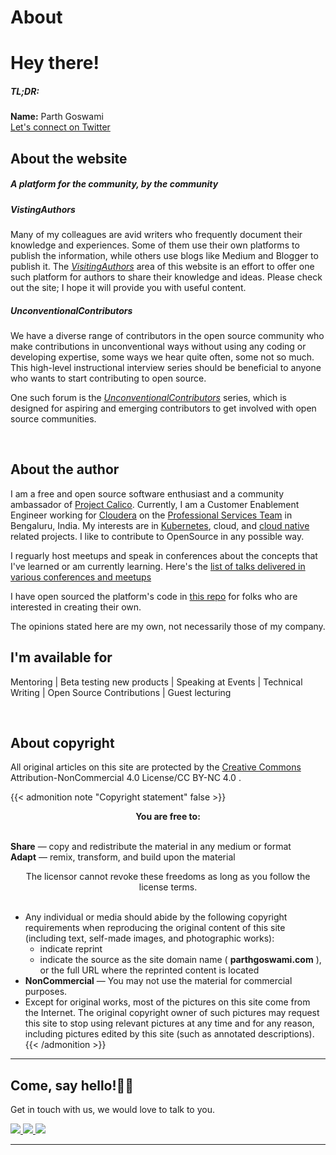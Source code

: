 # About

# **Hey there!**

##### TL;DR: 
**Name:** Parth Goswami<br/>
[Let's connect on Twitter](https://www.twitter.com/parthtwts)

## About the website
##### A platform for the community, by the community

##### VistingAuthors 
Many of my colleagues are avid writers who frequently document their knowledge and experiences. Some of them use their own platforms to publish the information, while others use blogs like Medium and Blogger to publish it. The [*VisitingAuthors*](https://www.parthgoswami.com/categories/visitingauthors/) area of this website is an effort to offer one such platform for authors to share their knowledge and ideas. Please check out the site; I hope it will provide you with useful content.

##### UnconventionalContributors
We have a diverse range of contributors in the open source community who make contributions in unconventional ways without using any coding or developing expertise, some ways we hear quite often, some not so much. This high-level instructional interview series should be beneficial to anyone who wants to start contributing to open source. 

One such forum is the [*UnconventionalContributors*](https://www.parthgoswami.com/categories/unconventionalcontributors/) series, which is designed for aspiring and emerging contributors to get involved with open source communities. 


<br/>

## About the author
I am a free and open source software enthusiast and a community ambassador of [Project Calico](https://www.tigera.io/project-calico/). Currently, I am a Customer Enablement Engineer working for [Cloudera](https://www.cloudera.com) on the [Professional Services Team](https://www.cloudera.com/about/services-and-support/professional-services.html) in Bengaluru, India. My interests are in [Kubernetes](https://kubernetes.io/), cloud, and [cloud native](https://cncf.io) related projects. I like to contribute to OpenSource in any possible way.   

I reguarly host meetups and speak in conferences about the concepts that I've learned or am currently learning. Here's the [list of talks delivered in various conferences and meetups](https://github.com/parthgoswami-github/talks_meetups)


I have open sourced the platform's code in [this repo](https://github.com/parthgoswami-github/parthgoswami.com) for folks  who are interested in creating their own.

The opinions stated here are my own, not necessarily those of my company.

## I'm available for
Mentoring | Beta testing new products | Speaking at Events | Technical Writing | Open Source Contributions | Guest lecturing 

<br/>

## About copyright
All original articles on this site are protected by the [Creative Commons](https://creativecommons.org/licenses/by-nc/4.0/) Attribution-NonCommercial 4.0 License/CC BY-NC 4.0 .

{{< admonition note "Copyright statement" false >}}

<div style="text-align: center"> 
<b>You are free to:</b> 
</div>

<br/>

**Share** — copy and redistribute the material in any medium or format
<br/>
**Adapt** — remix, transform, and build upon the material
<br/>
<div style="text-align: center">
The licensor cannot revoke these freedoms as long as you follow the license terms.
</div>
<br/>

- Any individual or media should abide by the following copyright requirements when reproducing the original content of this site (including text, self-made images, and photographic works):
	- indicate reprint
	- indicate the source as the site domain name ( **parthgoswami.com** ), or the full URL where the reprinted content is located
- **NonCommercial** — You may not use the material for commercial purposes.
- Except for original works, most of the pictures on this site come from the Internet. The original copyright owner of such pictures may request this site to stop using relevant pictures at any time and for any reason, including pictures edited by this site (such as annotated descriptions).
{{< /admonition >}}

---
## Come, say hello!👋🏻
Get in touch with us, we would love to talk to you. <br/>

<a href="http://twitter.com/parthtwts">
  <img src="https://img.shields.io/twitter/follow/parthtwts?label=Twitter&logo=twitter&style=for-the-badge&color=blue" />
</a>

<a href="http://linkedin.com/in/parth-goswami/">
  <img src="https://img.shields.io/badge/LinkedIn-0077B5?style=for-the-badge&logo=linkedin&logoColor=white" />
</a>

<a href="mailto:parthifs.g@gmail.com">
  <img src="https://img.shields.io/badge/Gmail-D14836?style=for-the-badge&logo=gmail&logoColor=white">
</a>

---

